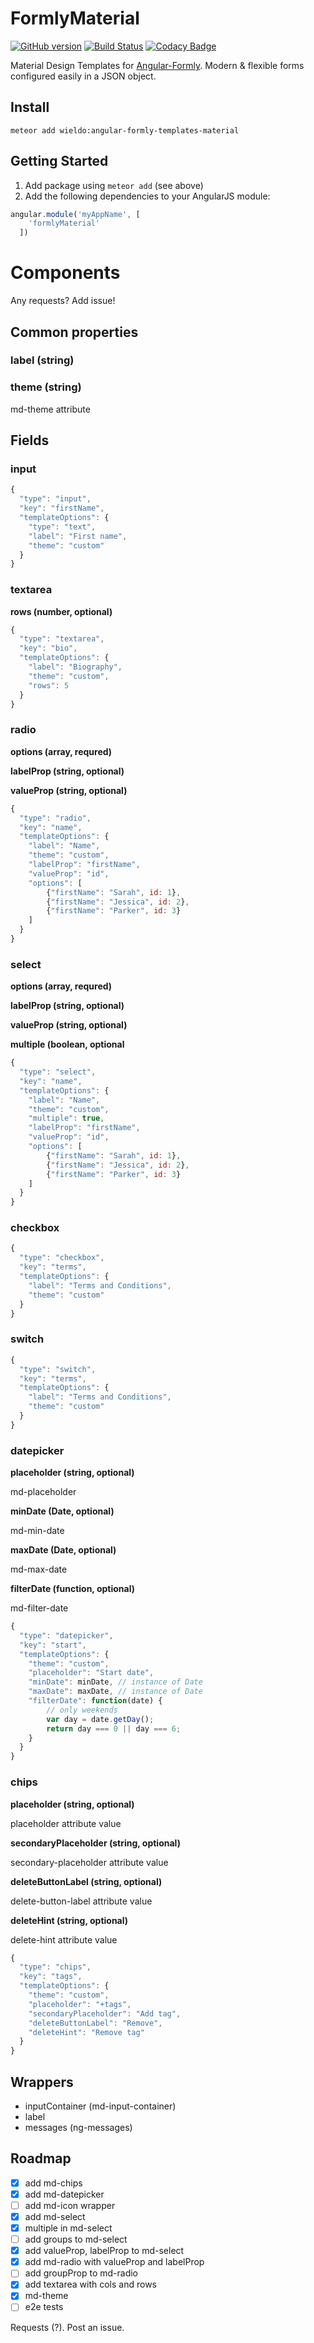 FormlyMaterial
==========

[![GitHub version](https://badge.fury.io/gh/wieldo%2Fangular-formly-templates-material.svg)](https://badge.fury.io/gh/wieldo%2Fangular-formly-templates-material)
[![Build Status](https://travis-ci.org/wieldo/angular-formly-templates-material.svg)](https://travis-ci.org/wieldo/angular-formly-templates-material)
[![Codacy Badge](https://api.codacy.com/project/badge/grade/a2cd4c7c2d74467281e309a65be49e8f)](https://www.codacy.com/app/mys-sterowiec/angular-formly-templates-material)

Material Design Templates for [Angular-Formly](http://angular-formly.com). Modern & flexible forms configured easily in a JSON object.

## Install

```
meteor add wieldo:angular-formly-templates-material
```


## Getting Started

1. Add package using `meteor add` (see above)
2. Add the following dependencies to your AngularJS module:

```javascript
angular.module('myAppName', [
    'formlyMaterial'
  ])
```

# Components

Any requests? Add issue!

## Common properties

### label (string)

### theme (string)

md-theme attribute

## Fields

### input

```javascript
{
  "type": "input",
  "key": "firstName",
  "templateOptions": {
    "type": "text",
    "label": "First name",
    "theme": "custom"
  }
}
```

### textarea

**rows (number, optional)**

```javascript
{
  "type": "textarea",
  "key": "bio",
  "templateOptions": {
    "label": "Biography",
    "theme": "custom",
    "rows": 5
  }
}
```

### radio

**options (array, requred)**

**labelProp (string, optional)**

**valueProp (string, optional)**

```javascript
{
  "type": "radio",
  "key": "name",
  "templateOptions": {
    "label": "Name",
    "theme": "custom",
    "labelProp": "firstName",
    "valueProp": "id",
    "options": [
        {"firstName": "Sarah", id: 1},
        {"firstName": "Jessica", id: 2},
        {"firstName": "Parker", id: 3}
    ]
  }
}
```

### select

**options (array, requred)**

**labelProp (string, optional)**

**valueProp (string, optional)**

**multiple (boolean, optional**

```javascript
{
  "type": "select",
  "key": "name",
  "templateOptions": {
    "label": "Name",
    "theme": "custom",
    "multiple": true,
    "labelProp": "firstName",
    "valueProp": "id",
    "options": [
        {"firstName": "Sarah", id: 1},
        {"firstName": "Jessica", id: 2},
        {"firstName": "Parker", id: 3}
    ]
  }
}
```

### checkbox

```javascript
{
  "type": "checkbox",
  "key": "terms",
  "templateOptions": {
    "label": "Terms and Conditions",
    "theme": "custom"
  }
}
```

### switch

```javascript
{
  "type": "switch",
  "key": "terms",
  "templateOptions": {
    "label": "Terms and Conditions",
    "theme": "custom"
  }
}
```

### datepicker

**placeholder (string, optional)**

md-placeholder

**minDate (Date, optional)**

md-min-date

**maxDate (Date, optional)**

md-max-date

**filterDate (function, optional)**

md-filter-date

```javascript
{
  "type": "datepicker",
  "key": "start",
  "templateOptions": {
    "theme": "custom",
    "placeholder": "Start date",
    "minDate": minDate, // instance of Date
    "maxDate": maxDate, // instance of Date
    "filterDate": function(date) {
        // only weekends
        var day = date.getDay();
        return day === 0 || day === 6;
    }
  }
}
```

### chips

**placeholder (string, optional)**

placeholder attribute value

**secondaryPlaceholder (string, optional)**

secondary-placeholder attribute value

**deleteButtonLabel (string, optional)**

delete-button-label attribute value

**deleteHint (string, optional)**

delete-hint attribute value

```javascript
{
  "type": "chips",
  "key": "tags",
  "templateOptions": {
    "theme": "custom",
    "placeholder": "+tags",
    "secondaryPlaceholder": "Add tag",
    "deleteButtonLabel": "Remove",
    "deleteHint": "Remove tag"
  }
}
```


## Wrappers

- inputContainer (md-input-container)
- label
- messages (ng-messages)

## Roadmap

- [x] add md-chips
- [x] add md-datepicker
- [ ] add md-icon wrapper
- [x] add md-select
- [x] multiple in md-select
- [ ] add groups to md-select
- [x] add valueProp, labelProp to md-select
- [x] add md-radio with valueProp and labelProp
- [ ] add groupProp to md-radio
- [x] add textarea with cols and rows
- [x] md-theme
- [ ] e2e tests

Requests (?). Post an issue.
